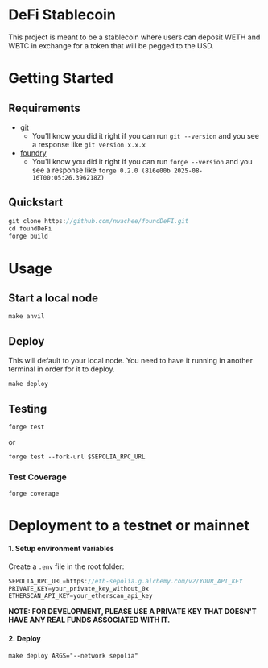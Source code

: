 # DeFi Stablecoin

This project is meant to be a stablecoin where users can deposit WETH and WBTC in exchange for a token that will be pegged to the USD.

# Getting Started

## Requirements

- [git](https://git-scm.com/book/en/v2/Getting-Started-Installing-Git)
  - You'll know you did it right if you can run `git --version` and you see a response like `git version x.x.x`
- [foundry](https://getfoundry.sh/)
  - You'll know you did it right if you can run `forge --version` and you see a response like `forge 0.2.0 (816e00b 2025-08-16T00:05:26.396218Z)`

## Quickstart

```js
git clone https://github.com/nwachee/foundDeFI.git
cd foundDeFi
forge build
```

# Usage

## Start a local node

```
make anvil
```

## Deploy

This will default to your local node. You need to have it running in another terminal in order for it to deploy.

```
make deploy
```

## Testing
```
forge test
```

or

```
forge test --fork-url $SEPOLIA_RPC_URL
```

### Test Coverage

```
forge coverage
```

# Deployment to a testnet or mainnet

#### 1. **Setup environment variables**

Create a ```.env``` file in the root folder:

```js
SEPOLIA_RPC_URL=https://eth-sepolia.g.alchemy.com/v2/YOUR_API_KEY
PRIVATE_KEY=your_private_key_without_0x
ETHERSCAN_API_KEY=your_etherscan_api_key
```

**NOTE: FOR DEVELOPMENT, PLEASE USE A PRIVATE KEY THAT DOESN'T HAVE ANY REAL FUNDS ASSOCIATED WITH IT.**

#### 2. **Deploy**

```
make deploy ARGS="--network sepolia"
```